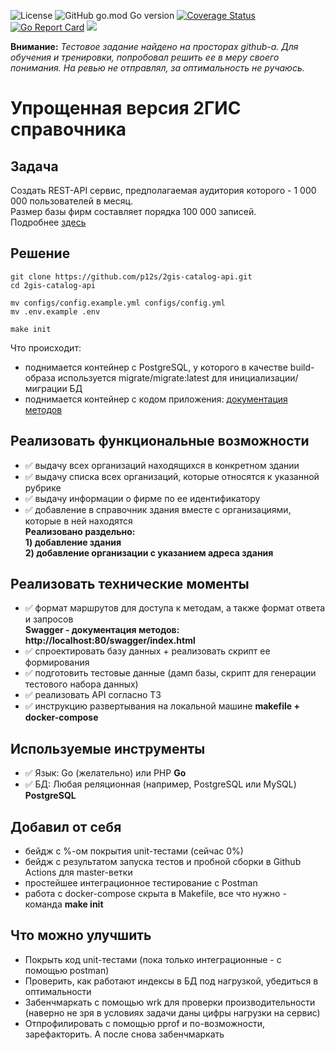 ![License](https://img.shields.io/github/license/p12s/2gis-catalog-api)
![GitHub go.mod Go version](https://img.shields.io/github/go-mod/go-version/p12s/2gis-catalog-api?style=plastic)
[![Coverage Status](https://codecov.io/gh/p12s/2gis-catalog-api/branch/master/graph/badge.svg?token=42BNM9JDAP)](https://codecov.io/gh/p12s/2gis-catalog-api)
[![Go Report Card](https://goreportcard.com/badge/github.com/p12s/2gis-catalog-api)](https://goreportcard.com/report/github.com/p12s/2gis-catalog-api)
<img src="https://github.com/p12s/2gis-catalog-api/workflows/lint-build/badge.svg?branch=master">

**Внимание:** *Тестовое задание найдено на просторах github-а. Для обучения и тренировки, попробовал решить ее в меру своего понимания. На ревью не отправлял, за оптимальность не ручаюсь.*

# Упрощенная версия 2ГИС справочника

## Задача
Создать REST-API сервис, предполагаемая аудитория которого - 1 000 000 пользователей в месяц.  
Размер базы фирм составляет порядка 100 000 записей.     
Подробнее [здесь](task.md)

## Решение
```
git clone https://github.com/p12s/2gis-catalog-api.git
cd 2gis-catalog-api

mv configs/config.example.yml configs/config.yml
mv .env.example .env

make init
```
Что происходит:
- поднимается контейнер с PostgreSQL, у которого в качестве build-образа используется migrate/migrate:latest для инициализации/миграции БД
- поднимается контейнер с кодом приложения: [документация методов](http://localhost/swagger/index.html)

## Реализовать функциональные возможности
- ✅ выдачу всех организаций находящихся в конкретном здании
- ✅ выдачу списка всех организаций, которые относятся к указанной рубрике
- ✅ выдачу информации о фирме по ее идентификатору
- ✅ добавление в справочник здания вместе с организациями, которые в ней находятся  
  **Реализовано раздельно:**  
  **1) добавление здания**  
  **2) добавление организации с указанием адреса здания**  
## Реализовать технические моменты
- ✅ формат маршрутов для доступа к методам, а также формат ответа и запросов  
  **Swagger - документация методов:   
  http://localhost:80/swagger/index.html**
- ✅ спроектировать базу данных + реализовать скрипт ее формирования
- ✅ подготовить тестовые данные (дамп базы, скрипт для генерации тестового набора данных)
- ✅ реализовать API согласно ТЗ
- ✅ инструкцию развертывания на локальной машине
  **makefile + docker-compose**
  
## Используемые инструменты
- ✅ Язык:  Go (желательно) или PHP
  **Go**
- ✅ БД: Любая реляционная (например, PostgreSQL или MySQL)
  **PostgreSQL**
  
## Добавил от себя
- бейдж с %-ом покрытия unit-тестами (сейчас 0%)
- бейдж с результатом запуска тестов и пробной сборки в Github Actions для master-ветки
- простейшее интеграционное тестирование с Postman  
- работа с docker-compose скрыта в Makefile, все что нужно - команда **make init**
## Что можно улучшить
- Покрыть код unit-тестами (пока только интеграционные - с помощью postman)
- Проверить, как работают индексы в БД под нагрузкой, убедиться в оптимальности
- Забенчмаркать с помощью wrk для проверки производительности (наверно не зря в условиях задачи даны цифры нагрузки на сервис)
- Отпрофилировать с помощью pprof и по-возможности, зарефакторить. А после снова забенчмаркать  
